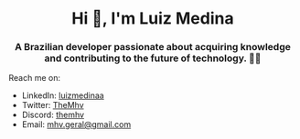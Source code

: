 <h1 align="center">Hi 👋, I'm Luiz Medina</h1>

<h3 align="center">
  A Brazilian developer passionate about acquiring knowledge and contributing to
  the future of technology. 👨‍💻
</h3>

Reach me on:
- LinkedIn: [luizmedinaa](https://www.linkedin.com/in/luizmedinaa/)
- Twitter: [TheMhv](https://twitter.com/TheMhv)
- Discord: [themhv](https://discordapp.com/users/230145118814863362)
- Email: [mhv.geral@gmail.com](mailto:mhv.geral@gmail.com)

